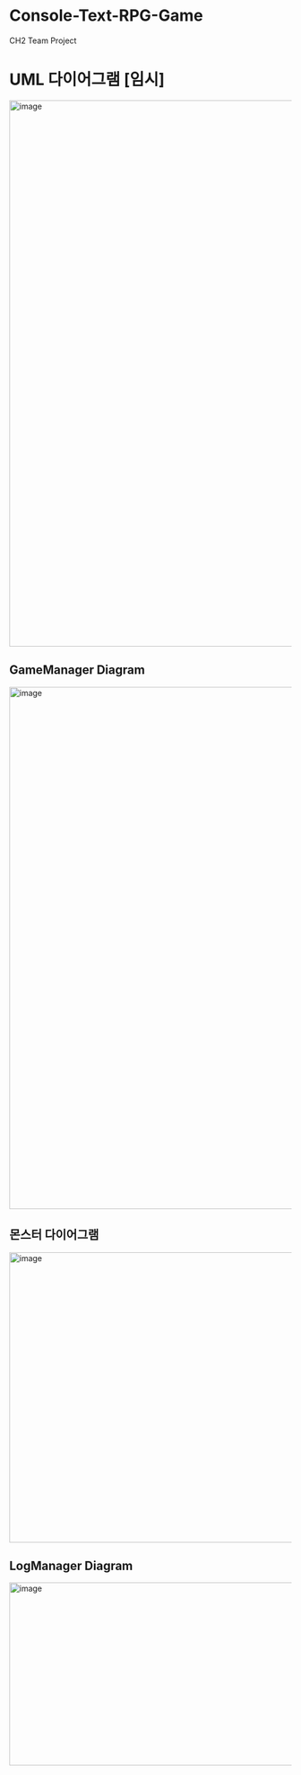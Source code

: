 # Console-Text-RPG-Game
CH2 Team Project

# UML 다이어그램 [임시]
<img width="1760" height="973" alt="image" src="https://github.com/user-attachments/assets/c8bb8473-ddb1-4887-a2f6-aa084d7f2200" />


## GameManager Diagram
<img width="710" height="930" alt="image" src="https://github.com/user-attachments/assets/6eb9b7e3-020d-4390-9dfc-e3e4fd2c42c1" />


## 몬스터 다이어그램
<img width="1231" height="517" alt="image" src="https://github.com/user-attachments/assets/f227acf2-e148-4c6d-8f0a-d933ef41b503" />


## LogManager Diagram
<img width="690" height="326" alt="image" src="https://github.com/user-attachments/assets/5a14157b-e7fc-4dde-8500-ca2d2d05c3ba" />


